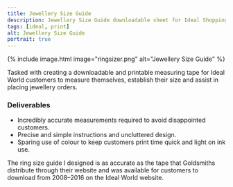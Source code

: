 ```yaml
---
title: Jewellery Size Guide
description: Jewellery Size Guide downloadable sheet for Ideal Shopping Direct
tags: [ideal, print]
alt: Jewellery Size Guide
portrait: true
---
```

{% include image.html image="ringsizer.png" alt="Jewellery Size Guide" %}

Tasked with creating a downloadable and printable measuring tape for Ideal World customers to measure themselves, establish their size and assist in placing jewellery orders.

### Deliverables

*	Incredibly accurate measurements required to avoid disappointed customers.
*	Precise and simple instructions and uncluttered design.
*	Sparing use of colour to keep customers print time quick and light on ink use.

The ring size guide I designed is as accurate as the tape that Goldsmiths distribute through their website and was available for customers to download from 2008–2016 on the Ideal World website.
